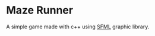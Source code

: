 
# Maze Runner

A simple game made with c++ using  [SFML]("https://www.sfml-dev.org/") graphic library.


